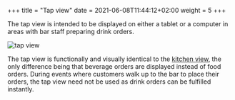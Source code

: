+++
title = "Tap view"
date =  2021-06-08T11:44:12+02:00
weight = 5
+++

The tap view is intended to be displayed on either a tablet or a computer in areas with bar staff preparing drink orders.

![tap view](/images/ordsys/views/tap.png)

The tap view is functionally and visually identical to the [kitchen view](../kitchen), the only difference being that beverage orders are displayed instead of food orders. During events where customers walk up to the bar to place their orders, the tap view need not be used as drink orders can be fulfilled instantly.